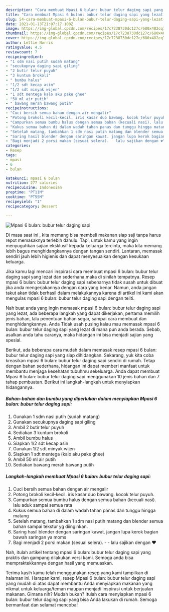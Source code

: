 ```yaml
---
description: "Cara membuat Mpasi 6 bulan: bubur telur daging sapi yang lezat Untuk Jualan"
title: "Cara membuat Mpasi 6 bulan: bubur telur daging sapi yang lezat Untuk Jualan"
slug: 54-cara-membuat-mpasi-6-bulan-bubur-telur-daging-sapi-yang-lezat-untuk-jualan
date: 2021-01-13T21:07:17.100Z
image: https://img-global.cpcdn.com/recipes/17c7238730dc127c/680x482cq70/mpasi-6-bulan-bubur-telur-daging-sapi-foto-resep-utama.jpg
thumbnail: https://img-global.cpcdn.com/recipes/17c7238730dc127c/680x482cq70/mpasi-6-bulan-bubur-telur-daging-sapi-foto-resep-utama.jpg
cover: https://img-global.cpcdn.com/recipes/17c7238730dc127c/680x482cq70/mpasi-6-bulan-bubur-telur-daging-sapi-foto-resep-utama.jpg
author: Lettie Norris
ratingvalue: 4.5
reviewcount: 7
recipeingredient:
- "1 sdm nasi putih sudah matang"
- "secukupnya daging sapi giling"
- "2 butir telur puyuh"
- "3 kuntum brokoli"
- " bumbu halus"
- "1/2 sdt kecap asin"
- "1/2 sdt minyak wijen"
- "1 sdt mentega kalo aku pake ghee"
- "50 ml air putih"
- " bawang merah bawang putih"
recipeinstructions:
- "Cuci bersih semua bahan dengan air mengalir"
- "Potong brokoli kecil-kecil. iris kasar duo bawang. kocok telur puyuh."
- "Campurkan semua bumbu halus dengan semua bahan (kecuali nasi). lalu aduk sampai semua rata"
- "Kukus semua bahan di dalam wadah tahan panas dan tunggu hingga matang"
- "Setelah matang, tambahkan 1 sdm nasi putih matang dan blender semua bahan sampai tekstur yg diinginkan."
- "Saring hasil blender dengan saringan kawat. jangan lupa kerok bagian bawah saringan ya moms"
- "Bagi menjadi 2 porsi makan (sesuai selera).   lalu sajikan dengan ❤️"
categories:
- Resep
tags:
- mpasi
- 6
- bulan

katakunci: mpasi 6 bulan 
nutrition: 277 calories
recipecuisine: Indonesian
preptime: "PT11M"
cooktime: "PT55M"
recipeyield: "1"
recipecategory: Dessert

---
```



![Mpasi 6 bulan: bubur telur daging sapi](https://img-global.cpcdn.com/recipes/17c7238730dc127c/680x482cq70/mpasi-6-bulan-bubur-telur-daging-sapi-foto-resep-utama.jpg)

Di masa  saat ini , kita memang bisa membeli makanan siap saji tanpa harus repot memasaknya terlebih dahulu. Tapi, untuk kamu yang ingin menyuguhkan sajian eksklusif kepada keluarga tercinta, maka kita memang lebih bagus menghidangkannya dengan tangan sendiri. Lantaran, memasak sendiri jauh lebih higienis dan dapat menyesuaikan dengan kesukaan keluarga.

Jika kamu lagi mencari inspirasi cara membuat mpasi 6 bulan: bubur telur daging sapi yang lezat dan sederhana,maka di sinilah tempatnya. Resep mpasi 6 bulan: bubur telur daging sapi  sebenarnya tidak susah untuk dibuat jika anda mengerjakannya dengan cara yang benar. Namun, anda jangan takut akan tidak berhasil dalam melakukannya 
karena di artikel ini kami akan mengulas mpasi 6 bulan: bubur telur daging sapi dengan teliti.  



Nah buat anda yang ingin memasak mpasi 6 bulan: bubur telur daging sapi yang lezat, ada beberapa langkah yang dapat dikerjakan, pertama memilih jenis bahan, lalu penentuan bahan segar, sampai cara membuat dan menghidangkannya. Anda Tidak usah pusing kalau mau memasak mpasi 6 bulan: bubur telur daging sapi yang lezat di mana pun anda berada. Sebab, asalkan anda  tahu caranya, maka hidangan ini bisa menjadi sajian yang spesial.

Berikut, ada beberapa cara mudah dalam memasak resep mpasi 6 bulan: bubur telur daging sapi yang siap dihidangkan. Sekarang, yuk kita coba kreasikan mpasi 6 bulan: bubur telur daging sapi sendiri di rumah. Tetap dengan bahan sederhana, hidangan ini dapat memberi manfaat untuk membantu menjaga kesehatan tubuhmu sekeluarga. Anda dapat membuat Mpasi 6 bulan: bubur telur daging sapi menggunakan 10 jenis bahan dan 7 tahap pembuatan. Berikut ini langkah-langkah untuk menyiapkan hidangannya.

<!--inarticleads1-->

##### Bahan-bahan dan bumbu yang diperlukan dalam menyiapkan Mpasi 6 bulan: bubur telur daging sapi:

1. Gunakan 1 sdm nasi putih (sudah matang)
1. Gunakan secukupnya daging sapi giling
1. Ambil 2 butir telur puyuh
1. Sediakan 3 kuntum brokoli
1. Ambil  bumbu halus
1. Siapkan 1/2 sdt kecap asin
1. Gunakan 1/2 sdt minyak wijen
1. Siapkan 1 sdt mentega (kalo aku pake ghee)
1. Ambil 50 ml air putih
1. Sediakan  bawang merah bawang putih




<!--inarticleads2-->

##### Langkah-langkah membuat Mpasi 6 bulan: bubur telur daging sapi:

1. Cuci bersih semua bahan dengan air mengalir
1. Potong brokoli kecil-kecil. iris kasar duo bawang. kocok telur puyuh.
1. Campurkan semua bumbu halus dengan semua bahan (kecuali nasi). lalu aduk sampai semua rata
1. Kukus semua bahan di dalam wadah tahan panas dan tunggu hingga matang
1. Setelah matang, tambahkan 1 sdm nasi putih matang dan blender semua bahan sampai tekstur yg diinginkan.
1. Saring hasil blender dengan saringan kawat. jangan lupa kerok bagian bawah saringan ya moms
1. Bagi menjadi 2 porsi makan (sesuai selera).  -  - lalu sajikan dengan ❤️




Nah, itulah artikel tentang  mpasi 6 bulan: bubur telur daging sapi  yang praktis dan gampang dilakukan versi kami. Semoga anda bisa mempraktekkannya dengan hasil yang memuaskan. 

Terima kasih kamu telah menggunakan resep yang kami tampilkan di halaman ini. Harapan kami, resep  Mpasi 6 bulan: bubur telur daging sapi yang mudah di atas dapat membantu Anda menyiapkan makanan yang nikmat untuk keluarga/teman maupun menjadi inspirasi untuk berjualan makanan. Gimana nih? Mudah bukan? Itulah cara menyiapkan mpasi 6 bulan: bubur telur daging sapi yang bisa Anda lakukan di rumah. Semoga bermanfaat dan selamat mencoba!

